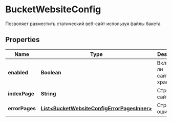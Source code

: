 

# BucketWebsiteConfig

Позволяет разместить статический веб-сайт используя файлы бакета

## Properties

| Name | Type | Description | Notes |
|------------ | ------------- | ------------- | -------------|
|**enabled** | **Boolean** | Включено ли сайтовое хранилище. |  [optional] |
|**indexPage** | **String** | Страница сайта. |  [optional] |
|**errorPages** | [**List&lt;BucketWebsiteConfigErrorPagesInner&gt;**](BucketWebsiteConfigErrorPagesInner.md) | Страницы ошибок. |  [optional] |



